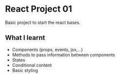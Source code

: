 # React Project 01
Basic project to start the react bases.

## What I learnt
- Components (props, events, jsx,...)
- Methods to pass information between components
- States
- Conditional content
- Basic styling
